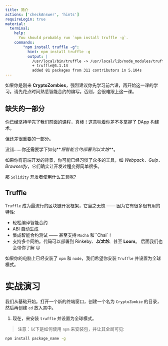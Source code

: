 ```yaml
---
title: 简介
actions: ['checkAnswer', 'hints']
requireLogin: true
material:
  terminal:
    help:
      You should probably run `npm install truffle -g`.
    commands:
        "npm install truffle -g":
          hint: npm install truffle -g
          output: |
            /usr/local/bin/truffle -> /usr/local/lib/node_modules/truffle/build/cli.bundled.js
            + truffle@4.1.14
            added 81 packages from 311 contributors in 5.104s
---
```


如果你是刚来 **CryptoZombies**，强烈建议你先学习前六课，再开始这一课的学习。请先花点时间熟悉智能合约的编写。否则，会很难跟上这一课。

## 缺失的一部分

你已经坚持学完了我们前面的课程，真棒！这意味着你差不多掌握了 DApp 构建术。

但还差很重要的一部分。

没错……你还需要学下如何**_将智能合约部署到以太坊_**。

如果你有前端开发的背景，你可能已经习惯了众多的工具，如 *Webpack、Gulp、Browserify*，它们确实让开发过程变得简单很多。

那 `Solidity` 开发者使用什么工具呢?

## Truffle

`Truffle` 成为最流行的区块链开发框架，它当之无愧 —— 因为它有很多很有用的特性:

- 轻松编译智能合约
- ABI 自动生成
- 集成智能合约测试 —— 甚至支持 `Mocha` 和``Chai`！
- 支持多个网络。代码可以部署到 Rinkeby、**_以太坊_**、甚至 **Loom**。 后面我们也会带你了解 😉

如果你的电脑上已经安装了 `npm` 和 `node`，我们希望你安装 `Truffle` 并设置为全球模式。

# 实战演习

我们从基础开始。打开一个新的终端窗口，创建一个名为 `CryptoZombie` 的目录，然后再创建 `cd` 放入其中。

1. 现在，来安装 `truffle` 并设置为全球模式。

 >注意：以下是如何使用 `npm` 来安装包，并让其全局可见:

 ```bash
 npm install package_name -g
 ```
